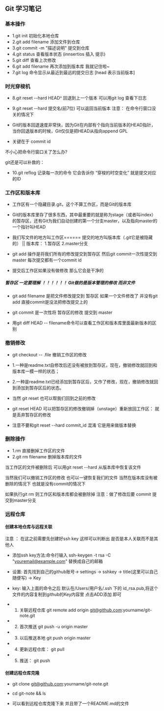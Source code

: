 ## Git 学习笔记

### 基本操作
* 1.git init 初始化本地仓库
* 2.git add filename 添加文件到仓库
* 3.git commit -m "描述说明" 提交到仓库
* 4.git status 查看版本状态     (innsertios 插入 提示)
* 5.git diff 查看上次修改
* 6.git add filename 再次添加到版本库 我就记住啦~
* 7.git log 命令显示从最近到最远的提交日志  [head 表示当前版本]


### 时光穿梭机

* 8.git reset --hard HEAD^ 回退到上一个版本  可以用git log 查看下日志

* 9.git reset --hard 提交名(前7位) 可以返回当前版本  注意： 在命令行窗口没关的情况下

* Git的版本回退速度非常快，因为Git在内部有个指向当前版本的HEAD指针，当你回退版本的时候，Git仅仅是把HEAD从指向append GPL   

* 关键在于 commit id

不小心把命令行窗口关了怎么办?

git还是可以补救的：

* 10.git reflog 记录每一次的命令 它会告诉你 “穿梭的时空变化” 就是提交对应的ID

### 工作区和版本库

* 工作区有一个隐藏目录.git，这个不算工作区，而是Git的版本库

* Git的版本库里存了很多东西，其中最重要的就是称为stage（或者叫index）的暂存区，还有Git为我们自动创建的第一个分支master，以及指向master的一个指针叫HEAD

* 我们写文件的地方叫工作区======  提交的地方叫版本库（.git它是被隐藏的） ||   版本库： 1.暂存区     2.master分支


* git add 操作是将我们所有的修改提交到暂存区  然后git commit一次性提交到master 每次提交都有一个commit id

* 提交后工作区如果没有做修改 那么它会是干净的

##### 暂存区 一定要理解 ！！！！！！ Git做的是版本管理的修改 而非文件

* git add filename  是把文件修改提交到 暂存区    如果一个文件修改了 并没有git add  直接commit是没法把修改提交上的

* git commit 是一次性将 暂存区的修改 提交到 master



* 用git diff HEAD -- filename命令可以查看工作区和版本库里面最新版本的区别




### 撤销修改

* git checkout -- .file  撤销工作区的修改

* 1.一种是readme.txt自修改后还没有被放到暂存区，现在，撤销修改就回到和版本库一模一样的状态；

* 2.一种是readme.txt已经添加到暂存区后，又作了修改，现在，撤销修改就回到添加到暂存区后的状态。

* 当然 git reset 也可以帮我们回到之前的修改

* git reset HEAD 可以把暂存区的修改撤销掉（unstage）重新放回工作区：  就是丢弃暂存区的修改

* 注意不要和git reset --hard commit_id 混淆   它是用来做版本替换


### 删除操作

* 1.rm  直接删掉工作区的文件
* 2.git rm filename 删掉版本库的文件

当工作区的文件被删除后  可以用git reset --hard 从版本库中恢复该文件

当然我们可以撤销工作区的修改 也可以一键恢复我们的文件 当然在版本库没有被删除的情况下 也就是没有commit的情况下


如果执行git rm 则工作区和版本库都会被删除掉   注意：做了修改后要 commit 提交到master分支 




### 远程仓库


#### 创建本地仓库与远程关联

注意 ： 在这之前需要先创建好ssh key 这样可以判断出 是否是本人关联而不是其他人

* 添加ssh key方法:命令行输入 ssh-keygen -t rsa -C "youremail@example.com" 替换成自己的邮箱
* 设置: 首先找到自己的github账号-> settings -> sshkey -> title(这里可以自己随便写) -> Key
* key: 输入上面的命令之后 默认在/Users/用户名/.ssh 下的 id_rsa.pub,将这个文件的内容复制到github的Key内容里 点击ADD添加 即可


* 1. 关联远程仓库  git remote add origin git@github.com:yourname/git-note.git  

* 2. 首次推送 git push -u origin master

* 3. 以后推送本地  git push origin master

* 4. 更新远程仓库： git pull 

* 5. 推送： git push 


#### 创建远程仓库克隆

* git clone git@github.com:yourname/git-note.git

* cd git-note && ls

* 可以看到远程仓库克隆下来 并且带了一个README.md的文件





















